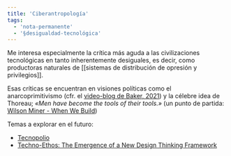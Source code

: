 ```yaml
---
title: 'Ciberantropología'
tags:
  - 'nota-permanente'
  - '§desigualdad-tecnológica'
---
```

Me interesa especialmente la crítica más aguda a las civilizaciones tecnológicas en tanto inherentemente desiguales, es decir, como productoras naturales de [[sistemas de distribución de opresión y privilegios]]. 

Esas críticas se encuentran en visiones políticas como el anarcoprimitivismo (cfr. el [video-blog de Baker, 2021](https://www.youtube.com/watch?v=Ex55jjSASHA&t=3276s)) y la célebre idea de Thoreau; *«Men have become the tools of their tools.»* (un punto de partida: [Wilson Miner - When We Build](https://www.youtube.com/watch?v=i2FPU7bKD9k))

Temas a explorar en el futuro:

- [Tecnopolio](https://en.wikipedia.org/wiki/Technopoly)
- [Techno-Ethos: The Emergence of a New Design Thinking Framework](https://issuu.com/mandeep_mangat/docs/techno-ethos)